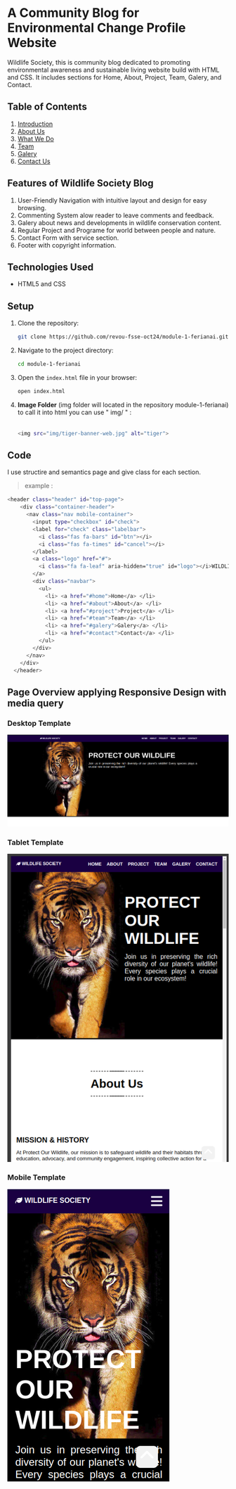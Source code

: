 # A Community Blog for Environmental Change Profile Website
Wildlife Society, this is community blog dedicated to promoting environmental awareness and sustainable living website build with HTML and CSS. It includes sections for Home, About, Project, Team, Galery, and Contact.

## Table of Contents
1. [Introduction](#home)
2. [About Us](#about)
3. [What We Do](#project)
4. [Team](#team)
5. [Galery](#galery)
6. [Contact Us](#contact)


## Features of Wildlife Society Blog
1. User-Friendly Navigation with intuitive layout and design for easy browsing.
2. Commenting System alow reader to leave comments and feedback.
3. Galery about news and developments in wildlife conservation content.
4. Regular Project and Programe for world between people and nature.
5. Contact Form with service section.
6. Footer with copyright information.

## Technologies Used
- HTML5 and CSS

## Setup
1. Clone the repository:
    ```bash
    git clone https://github.com/revou-fsse-oct24/module-1-ferianai.git
    ```
2. Navigate to the project directory:
    ```bash
    cd module-1-ferianai
    ```
3. Open the `index.html` file in your browser:
    ```bash
    open index.html
    ```
4. **Image Folder** (img folder will located in the repository module-1-ferianai) to call it into html you can use " img/ " :
    ```bash
    
    <img src="img/tiger-banner-web.jpg" alt="tiger">
    ```

## Code
I use structire and semantics page and give class for each section.

> example :

```bash
<header class="header" id="top-page">
    <div class="container-header">
      <nav class="nav mobile-container">
        <input type="checkbox" id="check">
        <label for="check" class="labelbar">
          <i class="fas fa-bars" id="btn"></i>
          <i class="fas fa-times" id="cancel"></i>
        </label>
        <a class="logo" href="#">
          <i class="fa fa-leaf" aria-hidden="true" id="logo"></i>WILDLIFE SOCIETY
        </a>
        <div class="navbar">
          <ul>
            <li> <a href="#home">Home</a> </li>
            <li> <a href="#about">About</a> </li>
            <li> <a href="#project">Project</a> </li>
            <li> <a href="#team">Team</a> </li>
            <li> <a href="#galery">Galery</a> </li>
            <li> <a href="#contact">Contact</a> </li>
          </ul>          
        </div>
      </nav>
    </div>
  </header>
```

## Page Overview applying Responsive Design with media query 
### Desktop Template
![Desktop](/documentation/desktop.png)

### Tablet Template
![Tablet](/documentation/tablet.png)

### Mobile Template
![Mobile](/documentation/mobile.png)


